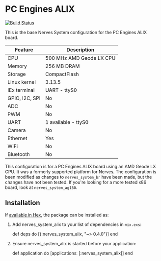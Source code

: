 # PC Engines ALIX
[![Build Status](https://travis-ci.org/nerves-project/nerves_system_alix.png?branch=master)](https://travis-ci.org/nerves-project/nerves_system_alix)

This is the base Nerves System configuration for the PC Engines ALIX board.

| Feature              | Description                     |
| -------------------- | ------------------------------- |
| CPU                  | 500 MHz AMD Geode LX CPU        |
| Memory               | 256 MB DRAM                       |
| Storage              | CompactFlash                         |
| Linux kernel         | 3.13.5     |
| IEx terminal         | UART - ttyS0   |
| GPIO, I2C, SPI       | No               |
| ADC                  | No                              |
| PWM                  | No      |
| UART                 | 1 available - ttyS0             |
| Camera               | No          |
| Ethernet             | Yes                             |
| WiFi                 | No                              |
| Bluetooth            | No                              |

This configuration is for a PC Engines ALIX board using an AMD Geode LX CPU. It
was a formerly supported platform for Nerves. The configuration is been modified
as changes to `nerves_system_br` have been made, but the changes have not been
tested. If you're looking for a more tested x86 board, look at
`nerves_system_ag150`.

## Installation

If [available in Hex](https://hex.pm/docs/publish), the package can be installed as:

  1. Add nerves_system_alix to your list of dependencies in `mix.exs`:

        def deps do
          [{:nerves_system_alix, "~> 0.4.0"}]
        end

  2. Ensure nerves_system_alix is started before your application:

        def application do
          [applications: [:nerves_system_alix]]
        end
